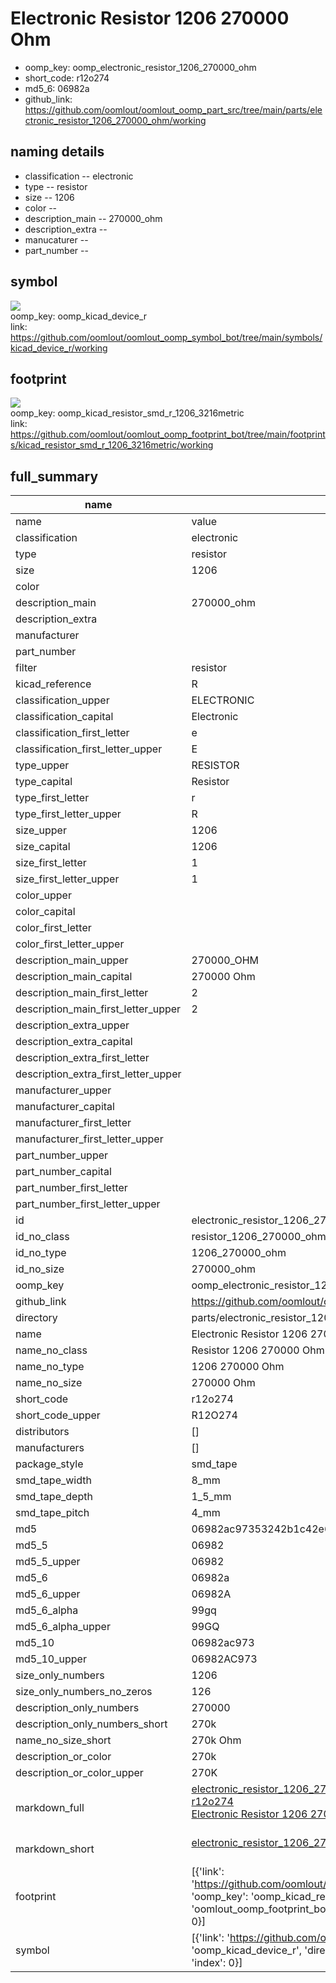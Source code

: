 # Electronic Resistor 1206 270000 Ohm

  
* oomp_key: oomp_electronic_resistor_1206_270000_ohm 
* short_code: r12o274
* md5_6: 06982a  
* github_link: https://github.com/oomlout/oomlout_oomp_part_src/tree/main/parts/electronic_resistor_1206_270000_ohm/working  
## naming details
* classification -- electronic
* type -- resistor
* size -- 1206
* color -- 
* description_main -- 270000_ohm
* description_extra -- 
* manucaturer -- 
* part_number -- 



## symbol

![](symbol/{index}/working/working_600.png)  
oomp_key: oomp_kicad_device_r  
link: https://github.com/oomlout/oomlout_oomp_symbol_bot/tree/main/symbols/kicad_device_r/working  

## footprint

![](footprint/{index}/working/working_600.png)  
oomp_key: oomp_kicad_resistor_smd_r_1206_3216metric  
link: https://github.com/oomlout/oomlout_oomp_footprint_bot/tree/main/footprints/kicad_resistor_smd_r_1206_3216metric/working  

## full_summary
| name | value | 
| --- | --- | 
| name | value | 
| classification | electronic | 
| type | resistor | 
| size | 1206 | 
| color |  | 
| description_main | 270000_ohm | 
| description_extra |  | 
| manufacturer |  | 
| part_number |  | 
| filter | resistor | 
| kicad_reference | R | 
| classification_upper | ELECTRONIC | 
| classification_capital | Electronic | 
| classification_first_letter | e | 
| classification_first_letter_upper | E | 
| type_upper | RESISTOR | 
| type_capital | Resistor | 
| type_first_letter | r | 
| type_first_letter_upper | R | 
| size_upper | 1206 | 
| size_capital | 1206 | 
| size_first_letter | 1 | 
| size_first_letter_upper | 1 | 
| color_upper |  | 
| color_capital |  | 
| color_first_letter |  | 
| color_first_letter_upper |  | 
| description_main_upper | 270000_OHM | 
| description_main_capital | 270000 Ohm | 
| description_main_first_letter | 2 | 
| description_main_first_letter_upper | 2 | 
| description_extra_upper |  | 
| description_extra_capital |  | 
| description_extra_first_letter |  | 
| description_extra_first_letter_upper |  | 
| manufacturer_upper |  | 
| manufacturer_capital |  | 
| manufacturer_first_letter |  | 
| manufacturer_first_letter_upper |  | 
| part_number_upper |  | 
| part_number_capital |  | 
| part_number_first_letter |  | 
| part_number_first_letter_upper |  | 
| id | electronic_resistor_1206_270000_ohm | 
| id_no_class | resistor_1206_270000_ohm | 
| id_no_type | 1206_270000_ohm | 
| id_no_size | 270000_ohm | 
| oomp_key | oomp_electronic_resistor_1206_270000_ohm | 
| github_link | https://github.com/oomlout/oomlout_oomp_part_src/tree/main/parts/electronic_resistor_1206_270000_ohm/working | 
| directory | parts/electronic_resistor_1206_270000_ohm | 
| name | Electronic Resistor 1206 270000 Ohm | 
| name_no_class | Resistor 1206 270000 Ohm | 
| name_no_type | 1206 270000 Ohm | 
| name_no_size | 270000 Ohm | 
| short_code | r12o274 | 
| short_code_upper | R12O274 | 
| distributors | [] | 
| manufacturers | [] | 
| package_style | smd_tape | 
| smd_tape_width | 8_mm | 
| smd_tape_depth | 1_5_mm | 
| smd_tape_pitch | 4_mm | 
| md5 | 06982ac97353242b1c42e63de556bd12 | 
| md5_5 | 06982 | 
| md5_5_upper | 06982 | 
| md5_6 | 06982a | 
| md5_6_upper | 06982A | 
| md5_6_alpha | 99gq | 
| md5_6_alpha_upper | 99GQ | 
| md5_10 | 06982ac973 | 
| md5_10_upper | 06982AC973 | 
| size_only_numbers | 1206 | 
| size_only_numbers_no_zeros | 126 | 
| description_only_numbers | 270000 | 
| description_only_numbers_short | 270k | 
| name_no_size_short | 270k Ohm | 
| description_or_color | 270k | 
| description_or_color_upper | 270K | 
| markdown_full | [electronic_resistor_1206_270000_ohm](https://github.com/oomlout/oomlout_oomp_part_src/tree/main/parts/electronic_resistor_1206_270000_ohm/working)<br>[r12o274](https://github.com/oomlout/oomlout_oomp_part_src/tree/main/parts/electronic_resistor_1206_270000_ohm/working)<br>[Electronic Resistor 1206 270000 Ohm](https://github.com/oomlout/oomlout_oomp_part_src/tree/main/parts/electronic_resistor_1206_270000_ohm/working)<br><br> | 
| markdown_short | [electronic_resistor_1206_270000_ohm](https://github.com/oomlout/oomlout_oomp_part_src/tree/main/parts/electronic_resistor_1206_270000_ohm/working)<br><br> | 
| footprint | [{'link': 'https://github.com/oomlout/oomlout_oomp_footprint_bot/tree/main/foootprntss/kicad_resistor_smd_r_1206_3216metric', 'oomp_key': 'oomp_kicad_resistor_smd_r_1206_3216metric', 'directory': 'oomlout_oomp_footprint_bot/footprints/kicad_resistor_smd_r_1206_3216metric//working/working.kicad_mod', 'index': 0}] | 
| symbol | [{'link': 'https://github.com/oomlout/oomlout_oomp_symbol_bot/tree/main/symbols/kicad_device_r', 'oomp_key': 'oomp_kicad_device_r', 'directory': 'oomlout_oomp_symbol_bot/symbols/kicad_device_r//working/working.kicad_sym', 'index': 0}] | 

